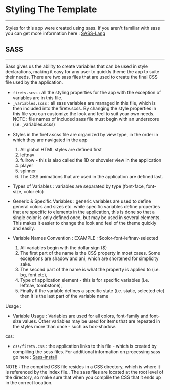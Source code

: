 # Styling The Template
-------
Styles for this app were created using sass. If you aren't familiar with sass you can get more information here : [SASS-Lang](http://sass-lang.com/)

## SASS
-------

Sass gives us the ability to create variables that can be used in style declarations, making it easy for any user to quickly theme the app to suite their needs.
There are two sass files that are used to create the final CSS file used by the application.

* `firetv.scss` : all the styling properties for the app with the exception of variables are in this file.
* `_variables.scss` : all sass variables are managed in this file, which is then included into the firetv.scss. By changing the style properties in this file you can customize the look and feel to suit your own needs. NOTE : file names of included sass file must begin with an underscore (i.e. _variables.scss)

- Styles in the firetv.scss file are organized by view type, in the order in which they are navigated in the app

    1. All global HTML styles are defined first
    2. leftnav
    3. fullrow - this is also called the 1D or shoveler view in the application
    4. player
    5. spinner
    6. The CSS animations that are used in the application are defined last.

- Types of Variables : variables are separated by type (font-face, font-size, color etc)
- Generic & Specific Variables : generic variables are used to define general colors and sizes etc. while specific variables define properties that are specific to elements in the application, this is done so that a single color is only defined once, but may be used in several elements. This makes it easier to change the look and feel of the theme quickly and easily.
- Variable Names Convention :
    EXAMPLE : $color-font-leftnav-selected
    1. All variables begin with the dollar sign ($)
    2. The first part of the name is the CSS property in most cases. Some exceptions are shadow and ani, which are shortened for simplicity sake.
    3. The second part of the name is what the property is applied to (i.e. bg, font etc),
    4. Type of application element - this is for specific variables (i.e. leftnav, tombstone),
    5. Finally if the variable defines a specific state (i.e. static, selected etc) then it is the last part of the variable name

Usage :

- Variable Usage : Variables are used for all colors, font-family and font-size values. Other variables may be used for items that are repeated in the styles more than once - such as box-shadow.

css:

* `css/firetv.css` : the application links to this file - which is created by compliling the scss files. For additional information on processing sass go here : [Sass-install](http://sass-lang.com/install)

NOTE : The compiled CSS file resides in a CSS directory, which is where it is referenced by the index file.. The sass files are located at the root level of the directory, so make sure that when you complile the CSS that it ends up in the correct location.
